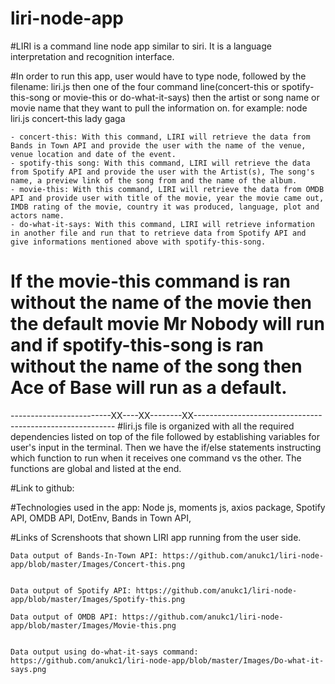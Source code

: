 # liri-node-app

#LIRI is a command line node app similar to siri. It is a language interpretation and recognition interface.

#In order to run this app, user would have to type node, followed by the filename: liri.js then one of the four command line(concert-this or spotify-this-song or movie-this or do-what-it-says) then the artist or song name or movie name that they want to pull the information on.
        for example: node liri.js concert-this lady gaga

    - concert-this: With this command, LIRI will retrieve the data from Bands in Town API and provide the user with the name of the venue, venue location and date of the event.
    - spotify-this song: With this command, LIRI will retrieve the data from Spotify API and provide the user with the Artist(s), The song's name, a preview link of the song from and the name of the album. 
    - movie-this: With this command, LIRI will retrieve the data from OMDB API and provide user with title of the movie, year the movie came out, IMDB rating of the movie, country it was produced, language, plot and actors name. 
    - do-what-it-says: With this command, LIRI will retrieve information in another file and run that to retrieve data from Spotify API and give informations mentioned above with spotify-this-song.

# If the movie-this command is ran without the name of the movie then the default movie Mr Nobody will run and if spotify-this-song is ran without the name of the song then Ace of Base will run as a default. 

-------------------------XX----XX--------XX----------------------------------------------------------
#liri.js file is organized with all the required dependencies listed on top of the file followed by establishing variables for user's input in the terminal. Then we have the if/else statements instructing
which function to run when it receives one command vs the other. The functions are global and listed at the end. 


#Link to github: 

#Technologies used in the app: Node js, moments js, axios package, Spotify API, OMDB API, DotEnv, Bands in Town API, 

#Links of Screnshoots that shown LIRI app running from the user side.


    Data output of Bands-In-Town API: https://github.com/anukc1/liri-node-app/blob/master/Images/Concert-this.png


    Data output of Spotify API: https://github.com/anukc1/liri-node-app/blob/master/Images/Spotify-this.png

    Data output of OMDB API: https://github.com/anukc1/liri-node-app/blob/master/Images/Movie-this.png


    Data output using do-what-it-says command: https://github.com/anukc1/liri-node-app/blob/master/Images/Do-what-it-says.png







